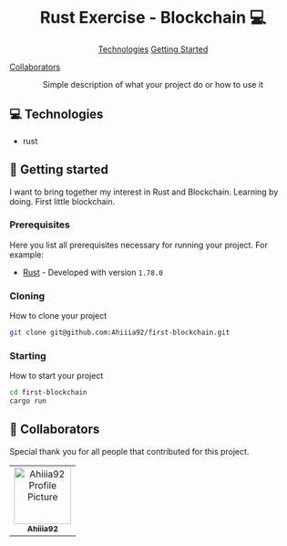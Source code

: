 
<h1 align="center" style="font-weight: bold;">Rust Exercise -  Blockchain  💻</h1>

<p align="center">
<a href="#tech">Technologies</a>
<a href="#started">Getting Started</a>

<a href="#colab">Collaborators</a>

</p>


<p align="center">Simple description of what your project do or how to use it</p>


<p align="center">
</p>

<h2 id="technologies">💻 Technologies</h2>

- rust

<h2 id="started">🚀 Getting started</h2>

I want to bring together my interest in Rust and Blockchain. Learning by doing. First little blockchain.

<h3>Prerequisites</h3>

Here you list all prerequisites necessary for running your project. For example:

- [Rust](https://www.rust-lang.org/) - Developed with version `1.78.0`

<h3>Cloning</h3>


How to clone your project

```bash
git clone git@github.com:Ahiiia92/first-blockchain.git
```

<h3>Starting</h3>

How to start your project

```bash
cd first-blockchain
cargo run
```

<h2 id="colab">🤝 Collaborators</h2>

<p>Special thank you for all people that contributed for this project.</p>
<table>
<tr>

<td align="center">
<a href="https://github.com/Ahiiia92">
<img src="https://avatars.githubusercontent.com/u/43822568" width="100px;" alt="Ahiiia92 Profile Picture"/><br>
<sub>
<b>Ahiiia92</b>
</sub>
</a>
</td>

</tr>
</table>
